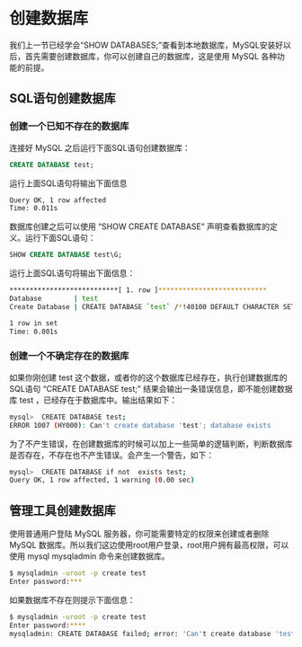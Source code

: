# 创建数据库

我们上一节已经学会“SHOW DATABASES;”查看到本地数据库，MySQL安装好以后，首先需要创建数据库，你可以创建自己的数据库，这是使用 MySQL 各种功能的前提。

## SQL语句创建数据库

### 创建一个已知不存在的数据库

连接好 MySQL 之后运行下面SQL语句创建数据库：

```sql
CREATE DATABASE test;
```

运行上面SQL语句将输出下面信息

```bash
Query OK, 1 row affected
Time: 0.011s
```

数据库创建之后可以使用 “SHOW CREATE DATABASE” 声明查看数据库的定义。运行下面SQL语句：

```sql
SHOW CREATE DATABASE test\G;
```

运行上面SQL语句将输出下面信息：

```bash
***************************[ 1. row ]***************************
Database        | test
Create Database | CREATE DATABASE `test` /*!40100 DEFAULT CHARACTER SET utf8mb4 COLLATE utf8mb4_unicode_ci */

1 row in set
Time: 0.001s
```

### 创建一个不确定存在的数据库

如果你刚创建 test 这个数据，或者你的这个数据库已经存在，执行创建数据库的SQL语句 “CREATE DATABASE test;” 结果会输出一条错误信息，即不能创建数据库 test ，已经存在于数据库中。输出结果如下：

```bash
mysql>  CREATE DATABASE test;
ERROR 1007 (HY000): Can't create database 'test'; database exists
```

为了不产生错误，在创建数据库的时候可以加上一些简单的逻辑判断，判断数据库是否存在，不存在也不产生错误。会产生一个警告，如下：

```bash
mysql>  CREATE DATABASE if not  exists test;
Query OK, 1 row affected, 1 warning (0.00 sec)
```

## 管理工具创建数据库

使用普通用户登陆 MySQL 服务器，你可能需要特定的权限来创建或者删除 MySQL 数据库。所以我们这边使用root用户登录，root用户拥有最高权限，可以使用 mysql mysqladmin 命令来创建数据库。

```bash
$ mysqladmin -uroot -p create test
Enter password:***
```

如果数据库不存在则提示下面信息：

```bash
$ mysqladmin -uroot -p create test
Enter password:****
mysqladmin: CREATE DATABASE failed; error: 'Can't create database 'test'; database exists'
```

